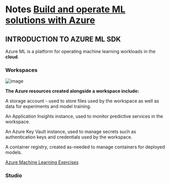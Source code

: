 # Notes [Build and operate ML solutions with Azure](https://docs.microsoft.com/en-us/learn/paths/build-ai-solutions-with-azure-ml-service/)

## INTRODUCTION TO AZURE ML SDK

Azure ML is a platform for operating machine learning workloads in the **cloud**.

### Workspaces

![image](https://user-images.githubusercontent.com/68102477/123052923-b25a6580-d446-11eb-9867-13698270b56b.png)

**The Azure resources created alongside a workspace include:**

A storage account - used to store files used by the workspace as well as data for experiments and model training.

An Application Insights instance, used to monitor predictive services in the workspace.

An Azure Key Vault instance, used to manage secrets such as authentication keys and credentials used by the workspace.

A container registry, created as-needed to manage containers for deployed models.

[Azure Machine Learning Exercises](https://microsoftlearning.github.io/mslearn-dp100/)

### Studio


